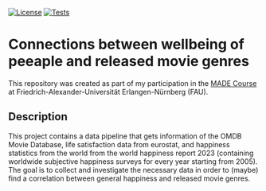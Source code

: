 [![License](https://img.shields.io/badge/License-CC_BY_4.0-orange)](https://creativecommons.org/licenses/by/4.0/)
[![Tests](https://github.com/engelharddirk/made-course/actions/workflows/project-ci.yml/badge.svg)](https://github.com/engelharddirk/made-course/actions/workflows/project-ci.yml)

# Connections between wellbeing of peeaple and released movie genres
This repository was created as part of my participation in the [MADE Course](https://oss.cs.fau.de/teaching/specific/made/) at Friedrich-Alexander-Universität Erlangen-Nürnberg (FAU).
## Description
This project contains a data pipeline that gets information of the OMDB Movie Database, life satisfaction data from eurostat, and happiness statistics from the world from the world happiness report 2023 (containing worldwide subjective happiness surveys for every year starting from 2005).
The goal is to collect and investigate the necessary data in order to (maybe) find a correlation between general happiness and released movie genres.
